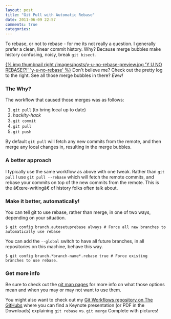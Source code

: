 ```yaml
---
layout: post
title: "Git Pull with Automatic Rebase"
date: 2011-06-09 22:57
comments: true
categories:
---
```


To rebase, or not to rebase - for me its not really a question. I
generally prefer a clean, linear commit history. Why? Because merge bubbles make
history confusing, noisy, break `git bisect`.

[{% img thumbnail right /images/posts/y-u-no-rebase-preview.jpg 'Y U NO REBASE!?!' 'y-u-no-rebase' %}](https://skitch.com/stevenharman/fdhm5/y-u-no-rebase)
Don't believe me? Check out the pretty log to the right. See all
those merge bubbles in there? *Eww!*

<h3>The Why?</h3>

The workflow that caused those merges was as follows:

1. `git pull` (to bring local up to date)
2. *hackity-hack*
3. `git commit`
4. `git pull`
5. `git push`

By default `git pull` will fetch any new commits from the remote, and
then merge any local changes in, resulting in the merge bubbles.

<!-- more -->

<h3>A better approach</h3>

I typically use the same workflow as above with one tweak. Rather than `git
pull` I use `git pull --rebase` which will fetch the remote commits,
and rebase your commits on top of the new commits from the remote. This is the
&acirc;&euro;&oelig;re-writing&acirc;&euro; of history folks often talk about.

<h3>Make it better, automatically!</h3>

You can tell git to use rebase, rather than merge, in one of two ways, depending on
your situation.

```
$ git config branch.autosetuprebase always # Force all new branches to automatically use rebase
```

You can add the `--global` switch to have all future branches, in all
repositories on this machine, behave this way.

```
$ git config branch.*branch-name*.rebase true # Force existing branches to use rebase.
```

<h3>Get more info</h3>

Be sure to check out the <a title="git-config Manual Page" href=
"http://www.kernel.org/pub/software/scm/git/docs/git-config.html" rel="external">git
man pages</a> for more info on what those options mean and when you may or may not want
to use them.

You might also want to check out my <a title="Git Workflows" href=
"https://github.com/stevenharman/git-workflows" rel="external">Git Workflows repository
on The GitHubs</a> where you can find a Keynote presentation (or PDF in the Downloads)
explaining `git rebase` vs. `git merge` Complete with
pictures!
